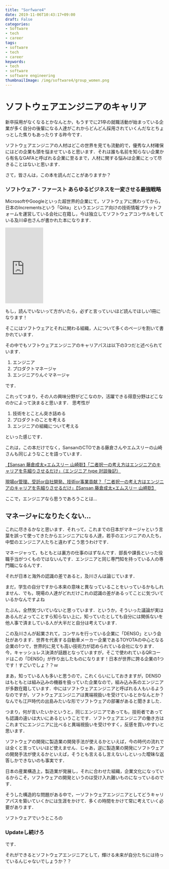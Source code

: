 ```yaml
---
title: "Sorfware4"
date: 2019-11-06T10:43:17+09:00
draft: False
categories:
- Software
- tech
- career
tags:
- software
- tech
- career
keywords:
- tech
- software
- software engineering
thumbnailImage: /img/software4/group_women.png
---
```


<!--more-->

# ソフトウェアエンジニアのキャリア

新卒採用がなくなるとかなんとか，もうすでに21卒の就職活動が始まっている企業が多く自分の後輩になる人達がこれからどんどん採用されていくんだなとちょっとした焦りもあったりする昨今です．

ソフトウェアエンジニアの人材はどこの世界を見ても流動的で，優秀な人材確保にはどの企業も頭を悩ませていると思います．それは誰も名前を知らない企業から有名なGAFAと呼ばれる企業に至るまで，人材に関する悩みは企業にとって尽きることはないと思います．

さて，皆さんは，この本を読んだことがありますか？

### ソフトウェア・ファースト あらゆるビジネスを一変させる最強戦略

MicrosoftやGoogleといった超世界的企業にて，ソフトウェアに携わってから，日本のIncrementsという「Qiita」というエンジニア向けの技術情報プラットフォームを運営している会社に在籍し，今は独立してソフトウェアコンサルをしている及川卓也さんが書かれた本になります．

<iframe style="width:120px;height:240px;" marginwidth="0" marginheight="0" scrolling="no" frameborder="0" src="https://rcm-fe.amazon-adsystem.com/e/cm?ref=qf_sp_asin_til&t=tattsum07-22&m=amazon&o=9&p=8&l=as1&IS1=1&detail=1&asins=4822289915&linkId=1408b20330e7c2c362b207adb9d360ee&bc1=ffffff&lt1=_top&fc1=333333&lc1=0066c0&bg1=ffffff&f=ifr">
    </iframe>

もし，読んでいないって方がいたら，必ずと言っていいほど読んでほしい1冊になります！

そこにはソフトウェアとそれに関わる組織，人について多くのページを割いて書かれています．


その中でもソフトウェアエンジニアのキャリアパスは以下の3つだと述べられています．

1. エンジニア
2. プロダクトマネージャ
3. エンジニアりんぐマネージャ

です．

これってつまり，その人の興味分野がどこなのか，活躍できる得意分野はどこなのかによって決まると思います．
思考性が

1. 技術をとことん突き詰める
2. プロダクトのことを考える
3. エンジニアの組織について考える

といった感じです．

これは，この本だけでなく，SansanのCTOである藤倉さんやエムスリーの山崎さんも同じようなことを語っています．

[【Sansan 藤倉成太×エムスリー 山崎聡】「二者択一の考え方はエンジニアのキャリアを先細りさせるだけ」（エンジニア type 対談後記）](https://www.m3tech.blog/entry/sansan-m3-interview-retrospective-2019)

[現場or管理、受託or自社開発、技術or事業貢献？「二者択一の考え方はエンジニアのキャリアを先細りさせるだけ」【Sansan 藤倉成太×エムスリー 山崎聡】](https://type.jp/et/feature/11159)

ここで，エンジニアなら思うであろうことは...

## マネージャになりたくない...

これに尽きるかなと思います．それって，これまでの日本がマネージャという言葉を誤って使ってきたからエンジニアになる人達，若手のエンジニアの人たち，中堅のエンジニア人たちと違わずこう思うわけです．

マネージャって，もともとは裏方の仕事のはずなんです．部長や課長といった役職手当がつくものではないんです．エンジニアと同じ専門知を持っている人の専門職になるんです．

それが日本と海外の認識の差であると，及川さんは論じています．

まだ，学生の自分ですから本来の意味と異なっていることをいっているかもしれません．でも，現場の人達がどれだけこれの認識の差があるってことに気づいているかなんですよね

たぶん，全然気づいていないと思っています．というか，そういった議論が実はあるんだよってことすら知らない上に，知っていたとしても自分には関係ないを他人事で済ましている人が大半だと自分は考えています．

この及川さんが起業されて，コンサルを行っている企業に「DENSO」という会社があります．世界を代表する自動車メーカー企業であるTOYOTAの中心となる企業の1つで，世界的に見ても高い技術力が認められている会社になります．今，キャッシュレス決済が話題となっていますが，そこで使われているQRコードはこの「DENSO」が作り出したものになります！日本が世界に誇る企業の1つです！すごいでしょ？？ｗ

まあ，知っている人も多いと思うので，これくらいにしておきますが，DENSOはもともとは組み込みの機器を扱っていた企業なので，組み込み系のエンジニアが多数在籍しています．中にはソフトウェアエンジニアと呼ばれる人もいるようなのですが，ソフトウェアエンジニアは異端視扱いを受けているとかなんとか？なんでも江戸時代の出島みたいな形でソフトウェアの部署があると聞きました．

つまり，何が言いたいかというと，同じエンジニアであっても，技術者であっても認識の違いは大いにあるということです．ソフトウェアエンジニアの働き方はこれまでにエンジニアに比べると異端視扱いを受けやすく，反感を買いやすいと思います．

ソフトウェアの開発に製造業の開発手法が使えるかといえば，今の時代の流れでは全くと言っていいほど使えません．じゃあ，逆に製造業の開発にソフトウェアの開発手法が使えるかといえば，そうとも言えるし言えないしといった曖昧な返答しかできないのも事実です．

日本の産業構造上，製造業が発展し，それに合わせた組織，企業文化になっているからこそ，ソフトウェアの開発というのは受け入れ難いものになっているのです．

そうした構造的な問題がある中で，一ソフトウェアエンジニアとしてどうキャリアパスを築いていくかには生涯をかけて．多くの時間をかけて常に考えていく必要があります．

ソフトウェアでいうところの

### Updateし続けろ

です．

それができるとソフトウェアエンジニアとして，輝ける未来が自分たちには待っているんじゃないでしょうか？？

